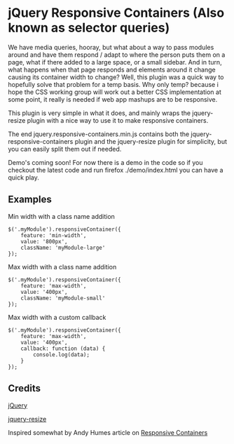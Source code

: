 
jQuery Responsive Containers (Also known as selector queries)
===============================================================

We have media queries, hooray, but what about a way to pass modules around and have them respond / adapt to where the person puts them on a page, what if there added to a large space, or a small sidebar. And in turn, what happens when that page responds and elements around it change causing its container width to change?
Well, this plugin was a quick way to hopefully solve that problem for a temp basis.
Why only temp? because i hope the CSS working group will work out a better CSS implementation at some point, it really is needed if web app mashups are to be responsive.

This plugin is very simple in what it does, and mainly wraps the jquery-resize plugin with a nice way to use it to make responsive containers.

The end jquery.responsive-containers.min.js contains both the jquery-responsive-containers plugin and the jquery-resize plugin for simplicity, but you can easily split them out if needed.

Demo's coming soon! For now there is a demo in the code so if you checkout the latest code and run firefox ./demo/index.html you can have a quick play.

Examples
---------
Min width with a class name addition

    $('.myModule').responsiveContainer({
        feature: 'min-width',
        value: '800px',
        className: 'myModule-large'
    });

Max width with a class name addition

    $('.myModule').responsiveContainer({
        feature: 'max-width',
        value: '400px',
        className: 'myModule-small'
    });

Max width with a custom callback

    $('.myModule').responsiveContainer({
        feature: 'max-width',
        value: '400px',
        callback: function (data) {
            console.log(data);
        }
    });


Credits
---------

[jQuery](http://jquery.com/)

[jquery-resize](https://github.com/cowboy/jquery-resize)

Inspired somewhat by Andy Humes article on [Responsive Containers](http://blog.andyhume.net/responsive-containers/)

